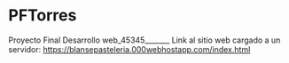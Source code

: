 # PFTorres
Proyecto Final Desarrollo web_45345_______
Link al sitio web cargado a un servidor: https://blansepasteleria.000webhostapp.com/index.html
